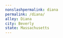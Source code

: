 ```yaml
---
﻿nonslashpermalink: diana
permalink: /diana/
alley: Diana
city: Beverly
state: Massachusetts
---
```

